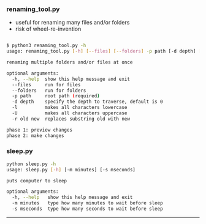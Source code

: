 ### **renaming_tool.py** ##

- useful for renaming many files and/or folders
- risk of wheel-re-invention

```bash

$ python3 renaming_tool.py -h
usage: renaming_tool.py [-h] [--files] [--folders] -p path [-d depth] [-l] [-U] [-r old new]

renaming multiple folders and/or files at once

optional arguments:
  -h, --help  show this help message and exit
  --files     run for files
  --folders   run for folders
  -p path     root path (required)
  -d depth    specify the depth to traverse, default is 0
  -l          makes all characters lowercase
  -U          makes all characters uppercase
  -r old new  replaces substring old with new

phase 1: preview changes
phase 2: make changes

```
### **sleep.py**

``` bash
python sleep.py -h
usage: sleep.py [-h] [-m minutes] [-s mseconds]

puts computer to sleep

optional arguments:
  -h, --help   show this help message and exit
  -m minutes   type how many minutes to wait before sleep
  -s mseconds  type how many seconds to wait before sleep
```

----------
